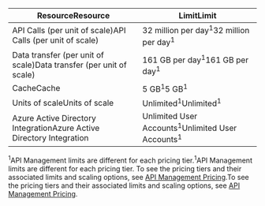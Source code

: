 | <span data-ttu-id="761a0-101">Resource</span><span class="sxs-lookup"><span data-stu-id="761a0-101">Resource</span></span> | <span data-ttu-id="761a0-102">Limit</span><span class="sxs-lookup"><span data-stu-id="761a0-102">Limit</span></span> |
| --- | --- |
| <span data-ttu-id="761a0-103">API Calls (per unit of scale)</span><span class="sxs-lookup"><span data-stu-id="761a0-103">API Calls (per unit of scale)</span></span> |<span data-ttu-id="761a0-104">32 million per day<sup>1</sup></span><span class="sxs-lookup"><span data-stu-id="761a0-104">32 million per day<sup>1</sup></span></span> |
| <span data-ttu-id="761a0-105">Data transfer (per unit of scale)</span><span class="sxs-lookup"><span data-stu-id="761a0-105">Data transfer (per unit of scale)</span></span> |<span data-ttu-id="761a0-106">161 GB per day<sup>1</sup></span><span class="sxs-lookup"><span data-stu-id="761a0-106">161 GB per day<sup>1</sup></span></span> |
| <span data-ttu-id="761a0-107">Cache</span><span class="sxs-lookup"><span data-stu-id="761a0-107">Cache</span></span> |<span data-ttu-id="761a0-108">5 GB<sup>1</sup></span><span class="sxs-lookup"><span data-stu-id="761a0-108">5 GB<sup>1</sup></span></span> |
| <span data-ttu-id="761a0-109">Units of scale</span><span class="sxs-lookup"><span data-stu-id="761a0-109">Units of scale</span></span> |<span data-ttu-id="761a0-110">Unlimited<sup>1</sup></span><span class="sxs-lookup"><span data-stu-id="761a0-110">Unlimited<sup>1</sup></span></span> |
| <span data-ttu-id="761a0-111">Azure Active Directory Integration</span><span class="sxs-lookup"><span data-stu-id="761a0-111">Azure Active Directory Integration</span></span> |<span data-ttu-id="761a0-112">Unlimited User Accounts<sup>1</sup></span><span class="sxs-lookup"><span data-stu-id="761a0-112">Unlimited User Accounts<sup>1</sup></span></span> |

<span data-ttu-id="761a0-113"><sup>1</sup>API Management limits are different for each pricing tier.</span><span class="sxs-lookup"><span data-stu-id="761a0-113"><sup>1</sup>API Management limits are different for each pricing tier.</span></span> <span data-ttu-id="761a0-114">To see the pricing tiers and their associated limits and scaling options, see [API Management Pricing](https://azure.microsoft.com/pricing/details/api-management/).</span><span class="sxs-lookup"><span data-stu-id="761a0-114">To see the pricing tiers and their associated limits and scaling options, see [API Management Pricing](https://azure.microsoft.com/pricing/details/api-management/).</span></span>

